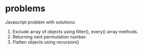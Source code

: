 # problems

Javascript problem with solutions:

1. Exclude array of objects using filter(), every() array methods.
2. Returning next permutation number.
3. Flatten objects using recursion()

